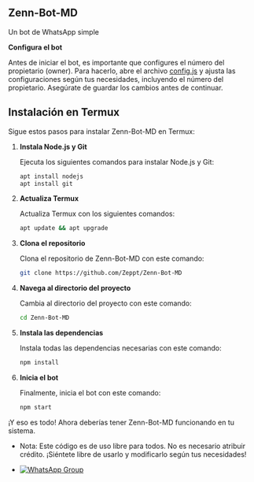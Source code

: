 ## Zenn-Bot-MD

Un bot de WhatsApp simple

**Configura el bot**

Antes de iniciar el bot, es importante que configures el número del propietario (owner). Para hacerlo, abre el archivo [config.js](configuracion.md) y ajusta las configuraciones según tus necesidades, incluyendo el número del propietario. Asegúrate de guardar los cambios antes de continuar.

## Instalación en Termux

Sigue estos pasos para instalar Zenn-Bot-MD en Termux:

1. **Instala Node.js y Git**

   Ejecuta los siguientes comandos para instalar Node.js y Git:
   ```bash
   apt install nodejs
   apt install git
   ```
   
2. **Actualiza Termux**

   Actualiza Termux con los siguientes comandos:
    ```bash
   apt update && apt upgrade
    ```
    
3. **Clona el repositorio**

   Clona el repositorio de Zenn-Bot-MD con este comando:
    ```bash
   git clone https://github.com/Zeppt/Zenn-Bot-MD
    ```

4. **Navega al directorio del proyecto**

   Cambia al directorio del proyecto con este comando:
    ```bash
   cd Zenn-Bot-MD
    ```

5. **Instala las dependencias**

   Instala todas las dependencias necesarias con este comando:
   ```bash
   npm install
   ```

6. **Inicia el bot**

   Finalmente, inicia el bot con este comando:
   ```bash
   npm start
   ```
   
¡Y eso es todo! Ahora deberías tener Zenn-Bot-MD funcionando en tu sistema.

- Nota: Este código es de uso libre para todos. No es necesario atribuir crédito. ¡Siéntete libre de usarlo y modificarlo según tus necesidades!

- [![WhatsApp Group](https://img.shields.io/badge/WhatsApp-25D366?style=for-the-badge&logo=whatsapp&logoColor=white)](https://wa.me/526673877887)
